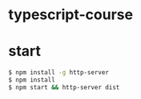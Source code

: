 # typescript-course

# start
```bash
$ npm install -g http-server
$ npm install
$ npm start && http-server dist
```
